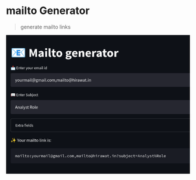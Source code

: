 # mailto Generator

> generate mailto links

![Mailto_Generator](https://github.com/hirawatt/mailto/blob/main/Mailto_generator.png)